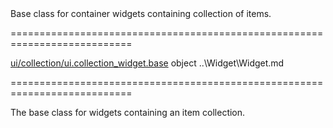 <!--**
/*-------------------------------------------
    Auto-generated file. Do not modify.
-------------------------------------------

**-->
<!--d-->Base class for container widgets containing collection of items.<!--/d-->
===========================================================================
<!--hidden--><!--/hidden-->
<!--module--><a href="/Documentation/16_1/Guide/Common/Modularity/#Common_Modularity_DevExtreme_Modules_Structure_ui_collection_ui_collection_widget_base">ui/collection/ui.collection_widget.base</a><!--/module-->
<!--type-->object<!--/type-->
<!--inherits-->..\Widget\Widget.md<!--/inherits-->
===========================================================================

<!--shortDescription-->
The base class for widgets containing an item collection.
<!--/shortDescription-->

<!--fullDescription-->

<!--/fullDescription-->